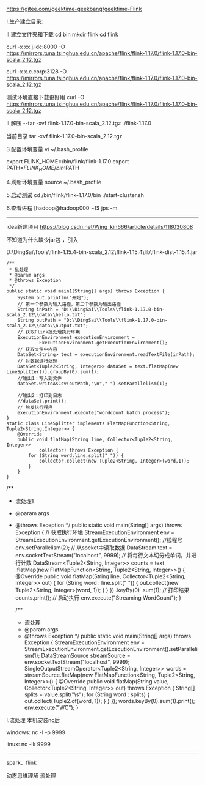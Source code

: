 
https://gitee.com/geektime-geekbang/geektime-Flink

I.生产建立目录:

II.建立文件夹和下载
cd bin
mkdir flink
cd flink


curl  -x xx.j.idc:8000 -O https://mirrors.tuna.tsinghua.edu.cn/apache/flink/flink-1.17.0/flink-1.17.0-bin-scala_2.12.tgz



curl  -x x.c.corp:3128 -O https://mirrors.tuna.tsinghua.edu.cn/apache/flink/flink-1.17.0/flink-1.17.0-bin-scala_2.12.tgz

测试环境直接下载更好用
curl   -O https://mirrors.tuna.tsinghua.edu.cn/apache/flink/flink-1.17.0/flink-1.17.0-bin-scala_2.12.tgz


II.解压
--tar -xvf flink-1.17.0-bin-scala_2.12.tgz ./flink-1.17.0

当前目录
tar -xvf flink-1.17.0-bin-scala_2.12.tgz


3.配置环境变量
vi ~/.bash_profile

export FLINK_HOME=/bin/flink/flink-1.17.0
export PATH=$FLINK_HOME/bin:$PATH



4.刷新环境变量
source ~/.bash_profile


5.启动测试
cd /bin/flink/flink-1.17.0/bin
./start-cluster.sh

6.查看进程
[hadoop@hadoop000 ~]$ jps -m
 

 
----------------------------------------------------------------


 

idea新建项目
https://blog.csdn.net/Wing_kin666/article/details/118030808



不知道为什么缺少jar包 ，引入

D:\DingSai\Tools\flink-1.15.4-bin-scala_2.12\flink-1.15.4\lib\flink-dist-1.15.4.jar




	/**
	 * 批处理
	 * @param args
	 * @throws Exception
	 */
	public static void main1(String[] args) throws Exception {
		System.out.println("开始");
		// 第一个参数为输入路径，第二个参数为输出路径
		String inPath = "D:\\DingSai\\Tools\\flink-1.17.0-bin-scala_2.12\\data\\hello.txt";
		String outPath = "D:\\DingSai\\Tools\\flink-1.17.0-bin-scala_2.12\\data\\output.txt";
		// 获取Flink批处理执行环境
		ExecutionEnvironment executionEnvironment =
				ExecutionEnvironment.getExecutionEnvironment();
		// 获取文件中内容
		DataSet<String> text = executionEnvironment.readTextFile(inPath);
		// 对数据进行处理
		DataSet<Tuple2<String, Integer>> dataSet = text.flatMap(new LineSplitter()).groupBy(0).sum(1);
		//输出1：写入到文件
		dataSet.writeAsCsv(outPath,"\n"," ").setParallelism(1);

		//输出2：打印到日志
		//dataSet.print();
		// 触发执行程序
		executionEnvironment.execute("wordcount batch process");
	}
	static class LineSplitter implements FlatMapFunction<String, Tuple2<String,Integer>> {
		@Override
		public void flatMap(String line, Collector<Tuple2<String, Integer>>
				collector) throws Exception {
			for (String word:line.split(" ")) {
				collector.collect(new Tuple2<String, Integer>(word,1));
			}
		}
	}







/**
* 流处理1
* @param args
* @throws Exception
*/
public static void main(String[] args) throws Exception {
// 获取执行环境
StreamExecutionEnvironment env = StreamExecutionEnvironment.getExecutionEnvironment();
//线程号
env.setParallelism(2);
// 从socket中读取数据
DataStream<String> text = env.socketTextStream("localhost", 9999);
// 将每行文本切分成单词，并进行计数
DataStream<Tuple2<String, Integer>> counts = text
.flatMap(new FlatMapFunction<String, Tuple2<String, Integer>>() {
@Override
public void flatMap(String line, Collector<Tuple2<String, Integer>> out) {
for (String word : line.split(" ")) {
out.collect(new Tuple2<String, Integer>(word, 1));
}
}
})
.keyBy(0)
.sum(1);
// 打印结果
counts.print();
// 启动执行
env.execute("Streaming WordCount");
}




    /**
     * 流处理
     * @param args
     * @throws Exception
     */
    public static void main(String[] args) throws Exception {
        StreamExecutionEnvironment env = StreamExecutionEnvironment.getExecutionEnvironment().setParallelism(1);
        DataStreamSource<String> streamSource = env.socketTextStream("localhost", 9999);
        SingleOutputStreamOperator<Tuple2<String, Integer>> words = streamSource.flatMap(new FlatMapFunction<String, Tuple2<String, Integer>>() {
            @Override
            public void flatMap(String value, Collector<Tuple2<String, Integer>> out) throws Exception {
                String[] splits = value.split("\\s");
                for (String word : splits) {
                    out.collect(Tuple2.of(word, 1));
                }
            }
        });
        words.keyBy(0).sum(1).print();
        env.execute("WC");
    }





I.流处理
本机安装nc后

windows:
nc -l -p 9999


linux:
nc -lk 9999


-------------------------------------------------------------------------------


spark、flink

动态思维理解 流处理
















